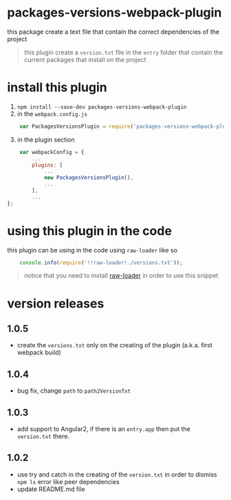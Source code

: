 # packages-versions-webpack-plugin
this package create a text file that contain the correct dependencies of the project

> this plugin create a `version.txt` file in the `entry` folder that contain the current packages that install on the project

# install this plugin

1. `npm install --save-dev packages-versions-webpack-plugin`
2. in the `webpack.config.js`
```js
    var PackagesVersionsPlugin = require('packages-versions-webpack-plugin');
```
3. in the plugin section
```js
    var webpackConfig = {
        ...
        plugins: [
            ...
            new PackagesVersionsPlugin(),
            ...
        ],
        ...
};
```
# using this plugin in the code 

this plugin can be using in the code using `raw-loader` like so
```js
    console.info(require('!!raw-loader!./versions.txt'));
```

> notice that you need to install [raw-loader](https://github.com/webpack-contrib/raw-loader) in order to use this snippet

# version releases

## 1.0.5
* create the `versions.txt` only on the creating of the plugin (a.k.a. first webpack build)

## 1.0.4
* bug fix, change `path` to `path2VersionTxt`

## 1.0.3 

* add support to Angular2, if there is an `entry.app` then put the `version.txt` there.

## 1.0.2

* use try and catch in the creating of the `version.txt` in order to dismiss `npm ls` error like peer dependencies
* update README.md file

